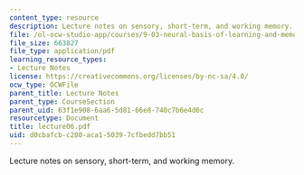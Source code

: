 ```yaml
---
content_type: resource
description: Lecture notes on sensory, short-term, and working memory.
file: /ol-ocw-studio-app/courses/9-03-neural-basis-of-learning-and-memory-fall-2007/d0cbafcbc280aca150397cfbedd7bb51_lecture06.pdf
file_size: 663827
file_type: application/pdf
learning_resource_types:
- Lecture Notes
license: https://creativecommons.org/licenses/by-nc-sa/4.0/
ocw_type: OCWFile
parent_title: Lecture Notes
parent_type: CourseSection
parent_uid: 63f1e908-6aa6-5d81-66e8-740c7b6e4d6c
resourcetype: Document
title: lecture06.pdf
uid: d0cbafcb-c280-aca1-5039-7cfbedd7bb51
---
```

Lecture notes on sensory, short-term, and working memory.